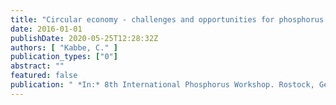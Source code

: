 ```yaml
---
title: "Circular economy - challenges and opportunities for phosphorus recycling"
date: 2016-01-01
publishDate: 2020-05-25T12:28:32Z
authors: [ "Kabbe, C." ]
publication_types: ["0"]
abstract: ""
featured: false
publication: " *In:* 8th International Phosphorus Workshop. Rostock, Germany. 12.09. –16.09. 2016"
---
```


